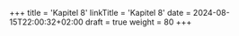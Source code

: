 +++
title = 'Kapitel 8'
linkTitle = 'Kapitel 8'
date = 2024-08-15T22:00:32+02:00
draft = true
weight = 80
+++
